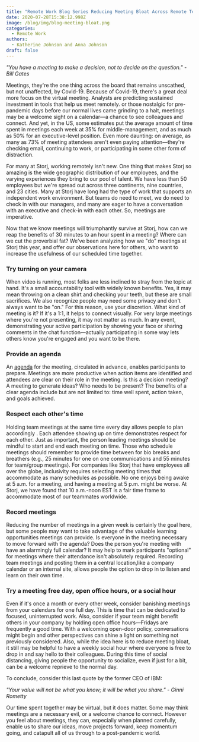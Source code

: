 ```yaml
---
title: "Remote Work Blog Series Reducing Meeting Bloat Across Remote Teams "
date: 2020-07-28T15:38:12.998Z
image: /blog/img/blog-meeting-bloat.png
categories:
  - Remote Work
authors:
  - Katherine Johnson and Anna Johnson
draft: false
---
```

*"You have a meeting to make a decision, not to decide on the question." - Bill Gates*

Meetings, they're the one thing across the board that remains unscathed, but not unaffected, by Covid-19. Because of Covid-19, there's a great deal more focus on the virtual meeting. Analysts are predicting sustained investment in tools that help us meet remotely. or those nostalgic for pre-pandemic days before our normal lives came grinding to a halt, meetings may be a welcome sight on a calendar—a chance to see colleagues and connect. And yet, in the US, some estimates put the average amount of time spent in meetings each week at 35% for middle-management, and as much as 50% for an executive-level position. Even more daunting: on average, as many as 73% of meeting attendees aren't even paying attention—they're checking email, continuing to work, or participating in some other form of distraction.

For many at Storj, working remotely isn't new. One thing that makes Storj so amazing is the wide geographic distribution of our employees, and the varying experiences they bring to our pool of talent. We have less than 50 employees but we're spread out across three continents, nine countries, and 23 cities. Many at Storj have long had the type of work that supports an independent work environment. But teams do need to meet, we do need to check in with our managers, and many are eager to have a conversation with an executive and check-in with each other. So, meetings are imperative.

Now that we know meetings will triumphantly survive at Storj, how can we reap the benefits of 30 minutes to an hour spent in a meeting? Where can we cut the proverbial fat? We've been analyzing how we "do" meetings at Storj this year, and offer our observations here for others, who want to increase the usefulness of our scheduled time together.

### Try turning on your camera

When video is running, most folks are less inclined to stray from the topic at hand. It's a small accountability tool with widely known benefits. Yes, it may mean throwing on a clean shirt and checking your teeth, but these are small sacrifices. We also recognize people may need some privacy and don't always want to be "on." For this reason, use your discretion. What kind of meeting is it? If it's a 1:1, it helps to connect visually. For very large meetings where you're not presenting, it may not matter as much. In any event, demonstrating your active participation by showing your face or sharing comments in the chat function—actually participating in some way lets others know you're engaged and you want to be there.

### Provide an agenda

An [agenda](https://drive.google.com/a/storj.io/open?id=1NgZyX3f2cybTxymGNWApP-xaoxWC3qwIxKNhsTcsDmA) for the meeting, circulated in advance, enables participants to prepare. Meetings are more productive when action items are identified and attendees are clear on their role in the meeting. Is this a decision meeting? A meeting to generate ideas? Who needs to be present? The benefits of a clear agenda include but are not limited to: time well spent, action taken, and goals achieved.

### Respect each other's time

Holding team meetings at the same time every day allows people to plan accordingly . Each attendee showing up on time demonstrates respect for each other. Just as important, the person leading meetings should be mindful to start and end each meeting on time. Those who schedule meetings should remember to provide time between for bio breaks and breathers (e.g., 25 minutes for one on one communications and 55 minutes for team/group meetings). For companies like Storj that have employees all over the globe, inclusivity requires selecting meeting times that accommodate as many schedules as possible. No one enjoys being awake at 5 a.m. for a meeting, and having a meeting at 5 p.m. might be worse. At Storj, we have found that 10 a.m.-noon EST is a fair time frame to accommodate most of our teammates worldwide.

### Record meetings

Reducing the number of meetings in a given week is certainly the goal here, but some people may want to take advantage of the valuable learning opportunities meetings can provide. Is everyone in the meeting necessary to move forward with the agenda? Does the person you're meeting with have an alarmingly full calendar? It may help to mark participants "optional" for meetings where their attendance isn't absolutely required. Recording team meetings and posting them in a central location,like a company calendar or an internal site, allows people the option to drop in to listen and learn on their own time.

### Try a meeting free day, open office hours, or a social hour

Even if it's once a month or every other week, consider banishing meetings from your calendars for one full day. This is time that can be dedicated to focused, uninterrupted work. Also, consider if your team might benefit others in your company by holding open office hours—Fridays are frequently a good time. With a welcoming open-door policy, conversations might begin and other perspectives can shine a light on something not previously considered. Also, while the idea here is to reduce meeting bloat, it still may be helpful to have a weekly social hour where everyone is free to drop in and say hello to their colleagues. During this time of social distancing, giving people the opportunity to socialize, even if just for a bit, can be a welcome reprieve to the normal day.

To conclude, consider this last quote by the former CEO of IBM:

*"Your value will not be what you know; it will be what you share." - Ginni Rometty*

Our time spent together may be virtual, but it does matter. Some may think meetings are a necessary evil, or a welcome chance to connect. However you feel about meetings, they can, especially when planned carefully, enable us to share our ideas, move projects forward, keep momentum going, and catapult all of us through to a post-pandemic world.